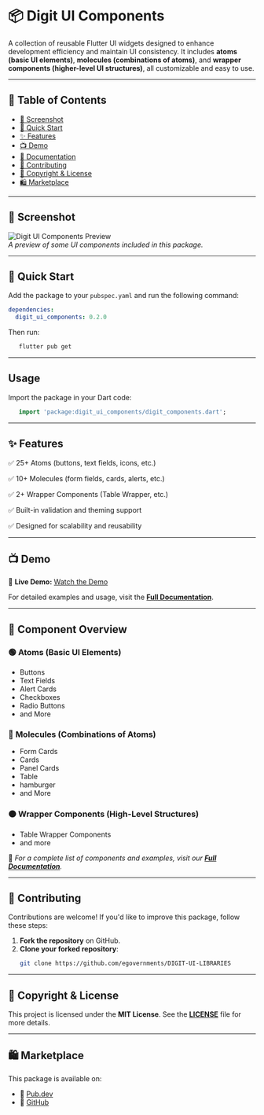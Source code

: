 # 📦 Digit UI Components

A collection of reusable Flutter UI widgets designed to enhance development efficiency and maintain UI consistency. It includes **atoms (basic UI elements)**, **molecules (combinations of atoms)**, and **wrapper components (higher-level UI structures)**, all customizable and easy to use.

---

## 📑 Table of Contents
- [📸 Screenshot](#-screenshot)
- [🚀 Quick Start](#-quick-start)
- [✨ Features](#-features)
- [📺 Demo](#-demo)
- [📖 Documentation](#-documentation)
- [🤝 Contributing](#-contributing)
- [📜 Copyright & License](#-copyright--license)
- [🛍️ Marketplace](#-marketplace)

---

## 📸 Screenshot
![Digit UI Components Preview](your-screenshot-link)  
_A preview of some UI components included in this package._

---

## 🚀 Quick Start

Add the package to your `pubspec.yaml` and run the following command:
```yaml
dependencies:
  digit_ui_components: 0.2.0
```

Then run:

```bash
   flutter pub get
```
---

## Usage

Import the package in your Dart code:

```dart
   import 'package:digit_ui_components/digit_components.dart';
```
---

## ✨ Features
✅ 25+ Atoms (buttons, text fields, icons, etc.)

✅ 10+ Molecules (form fields, cards, alerts, etc.)

✅ 2+ Wrapper Components (Table Wrapper, etc.)

✅ Built-in validation and theming support

✅ Designed for scalability and reusability

---

## 📺 Demo
🎥 **Live Demo:** [Watch the Demo](https://unified-dev.digit.org/story-book-flutter/)

For detailed examples and usage, visit the **[Full Documentation](#-documentation)**.

---

## 🎨 Component Overview

### 🟢 **Atoms** (Basic UI Elements)
- Buttons
- Text Fields
- Alert Cards
- Checkboxes
- Radio Buttons
- and More

### 🔵 **Molecules** (Combinations of Atoms)
- Form Cards
- Cards
- Panel Cards
- Table
- hamburger
- and More

### 🟠 **Wrapper Components** (High-Level Structures)
- Table Wrapper Components
- and more

📌 _For a complete list of components and examples, visit our **[Full Documentation](https://app.gitbook.com/o/-MEQmzNGXk5ajuZujG7E/s/egsIWleSdyH9rMLJ8ShI/~/changes/307/guides/developer-guide/ui-developer-guide/digit-ui/ui-components-standardisation/digit-ui-components0.2.0)**._

---

## 🤝 Contributing

Contributions are welcome! If you'd like to improve this package, follow these steps:

1. **Fork the repository** on GitHub.
2. **Clone your forked repository**:
   ```bash
   git clone https://github.com/egovernments/DIGIT-UI-LIBRARIES

---

## 📜 Copyright & License
This project is licensed under the **MIT License**. See the **[LICENSE](https://choosealicense.com/licenses/mit/)** file for more details.

---

## 🛍️ Marketplace
This package is available on:
- 🔹 [Pub.dev](https://pub.dev/packages/digit_ui_components)
- 🔹 [GitHub](https://github.com/egovernments/DIGIT-UI-LIBRARIES)

